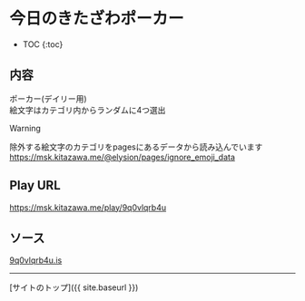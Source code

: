 # 今日のきたざわポーカー

* TOC
{:toc}

## 内容
ポーカー(デイリー用)  
絵文字はカテゴリ内からランダムに4つ選出

> [!WARNING]
> 除外する絵文字のカテゴリをpagesにあるデータから読み込んでいます
> https://msk.kitazawa.me/@elysion/pages/ignore_emoji_data

## Play URL

https://msk.kitazawa.me/play/9q0vlqrb4u

## ソース

[9q0vlqrb4u.is](./../src/kitazawa/9q0vlqrb4u.is)

----

[サイトのトップ]({{ site.baseurl }})
